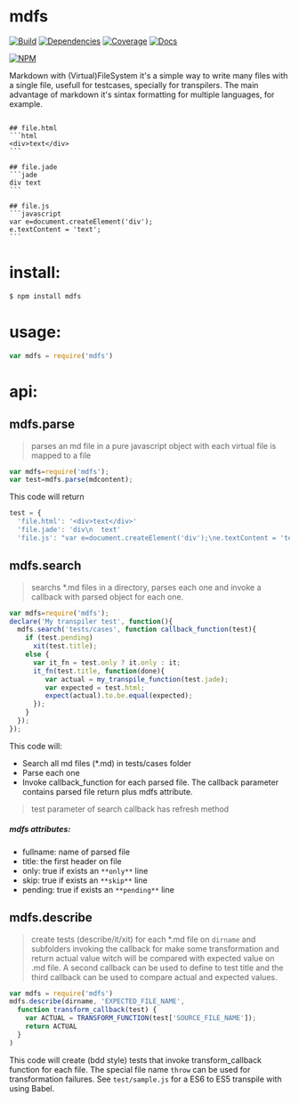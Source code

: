 # mdfs
[![Build](https://travis-ci.org/hoda5/mdfs.png)](https://travis-ci.org/hoda5/mdfs) [![Dependencies](https://david-dm.org/thr0w/mdfs/status.svg)](https://david-dm.org/thr0w/mdfs) [![Coverage](https://img.shields.io/coveralls/thr0w/mdfs.svg)](https://coveralls.io/r/thr0w/mdfs?branch=master)
[![Docs](https://inch-ci.org/github/hoda5/mdfs.svg?branch=master)](https://inch-ci.org/github/hoda5/mdfs/branch/master)

[![NPM](https://nodei.co/npm-dl/mdfs.png?months=1&height=1)](https://nodei.co/npm/mdfs/)

Markdown with (Virtual)FileSystem it's a simple way to write many files with a single file, usefull for testcases, specially for transpilers. The main advantage of markdown it's sintax formatting for multiple languages, for example.

```

## file.html
՝՝՝html
<div>text</div>
՝՝՝

## file.jade
՝՝՝jade
div text
՝՝՝

## file.js
՝՝՝javascript
var e=document.createElement('div');
e.textContent = 'text';
՝՝՝

```


# install:
```bash
$ npm install mdfs
```
# usage:
```javascript
var mdfs = require('mdfs')
```

# api:
## mdfs.parse
> parses an md file in a pure javascript object with each virtual file is mapped to a file
```javascript
var mdfs=require('mdfs');
var test=mdfs.parse(mdcontent);
```
This code will return
```javascript
test = {
  'file.html': '<div>text</div>'
  'file.jade': 'div\n  text'
  'file.js': "var e=document.createElement('div');\ne.textContent = 'text';"
```

## mdfs.search 
> searchs *.md files in a directory, parses each one and invoke a callback with parsed object for each one.
```javascript
var mdfs=require('mdfs');
declare('My transpiler test', function(){
  mdfs.search('tests/cases', function callback_function(test){
    if (test.pending)
      xit(test.title);
    else {
      var it_fn = test.only ? it.only : it;
      it_fn(test.title, function(done){
         var actual = my_transpile_function(test.jade);
         var expected = test.html;
         expect(actual).to.be.equal(expected);
      });
    }
  });
});
```
This code will:
* Search all md files (*.md) in tests/cases folder
* Parse each one 
* Invoke callback_function for each parsed file. The callback parameter contains parsed file return plus mdfs attribute.
> test parameter of search callback has refresh method
 
##### mdfs attributes:
* fullname: name of parsed file
* title: the first header on file
* only: true if exists an `**only**` line 
* skip: true if exists an `**skip**` line 
* pending: true if exists an `**pending**` line 

## mdfs.describe
> create tests (describe/it/xit) for each *.md file on `dirname` and subfolders invoking the callback for make some transformation and return actual value witch will be compared with expected value on .md file. A second callback can be used to define to test title and the third callback can be used to compare actual and expected values.
```javascript
var mdfs = require('mdfs')
mdfs.describe(dirname, 'EXPECTED_FILE_NAME',
  function transform_callback(test) {
    var ACTUAL = TRANSFORM_FUNCTION(test['SOURCE_FILE_NAME']);
    return ACTUAL
  }
)
```
This code will create (bdd style) tests that invoke transform_callback function for each file. The special file name `throw` can be used for transformation failures.
See `test/sample.js` for a ES6 to ES5 transpile with using Babel.

